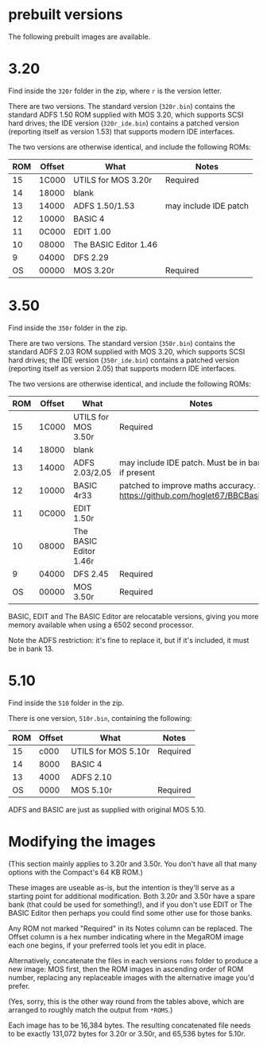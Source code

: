 # prebuilt versions

The following prebuilt images are available. 

# 3.20

Find inside the `320r` folder in the zip, where `r` is the version
letter.

There are two versions. The standard version (`320r.bin`) contains the
standard ADFS 1.50 ROM supplied with MOS 3.20, which supports SCSI
hard drives; the IDE version (`320r_ide.bin`) contains a patched
version (reporting itself as version 1.53) that supports modern IDE
interfaces.

The two versions are otherwise identical, and include the following
ROMs:

| ROM | Offset | What                  | Notes                 |
|-----|--------|-----------------------|-----------------------|
| 15  | 1C000  | UTILS for MOS 3.20r   | Required              |
| 14  | 18000  | blank                 |                       |
| 13  | 14000  | ADFS 1.50/1.53        | may include IDE patch |
| 12  | 10000  | BASIC 4               |                       |
| 11  | 0C000  | EDIT 1.00             |                       |
| 10  | 08000  | The BASIC Editor 1.46 |                       |
| 9   | 04000  | DFS 2.29              |                       |
| OS  | 00000  | MOS 3.20r             | Required              |

# 3.50

Find inside the `350r` folder in the zip.

There are two versions. The standard version (`350r.bin`) contains the
standard ADFS 2.03 ROM supplied with MOS 3.20, which supports SCSI
hard drives; the IDE version (`350r_ide.bin`) contains a patched
version (reporting itself as version 2.05) that supports modern IDE
interfaces.

The two versions are otherwise identical, and include the following
ROMs:

| ROM | Offset | What                   | Notes                                                                           |
|-----|--------|------------------------|---------------------------------------------------------------------------------|
| 15  | 1C000  | UTILS for MOS 3.50r    | Required                                                                        |
| 14  | 18000  | blank                  |                                                                                 |
| 13  | 14000  | ADFS 2.03/2.05         | may include IDE patch. Must be in bank 13 if present                            |
| 12  | 10000  | BASIC 4r33             | patched to improve maths accuracy. See https://github.com/hoglet67/BBCBasic4r32 |
| 11  | 0C000  | EDIT 1.50r             |                                                                                 |
| 10  | 08000  | The BASIC Editor 1.46r |                                                                                 |
| 9   | 04000  | DFS 2.45               | Required                                                                        |
| OS  | 00000  | MOS 3.50r              | Required                                                                        |

BASIC, EDIT and The BASIC Editor are relocatable versions, giving you
more memory available when using a 6502 second processor.

Note the ADFS restriction: it's fine to replace it, but if it's
included, it must be in bank 13.

# 5.10

Find inside the `510` folder in the zip.

There is one version, `510r.bin`, containing the following:

| ROM | Offset | What                | Notes    |
|-----|--------|---------------------|----------|
| 15  | c000   | UTILS for MOS 5.10r | Required |
| 14  | 8000   | BASIC 4             |          |
| 13  | 4000   | ADFS 2.10           |          |
| OS  | 0000   | MOS 5.10r           | Required |

ADFS and BASIC are just as supplied with original MOS 5.10.

# Modifying the images

(This section mainly applies to 3.20r and 3.50r. You don't have all
that many options with the Compact's 64 KB ROM.)

These images are useable as-is, but the intention is they'll serve as
a starting point for additional modification. Both 3.20r and 3.50r
have a spare bank (that could be used for something!), and if you
don't use EDIT or The BASIC Editor then perhaps you could find some
other use for those banks.

Any ROM not marked "Required" in its Notes column can be replaced. The
Offset column is a hex number indicating where in the MegaROM image
each one begins, if your preferred tools let you edit in place.

Alternatively, concatenate the files in each versions `roms` folder to
produce a new image: MOS first, then the ROM images in ascending order
of ROM number, replacing any replaceable images with the alternative
image you'd prefer.

(Yes, sorry, this is the other way round from the tables above, which
are arranged to roughly match the output from `*ROMS`.)

Each image has to be 16,384 bytes. The resulting concatenated file
needs to be exactly 131,072 bytes for 3.20r or 3.50r, and 65,536 bytes
for 5.10r.
